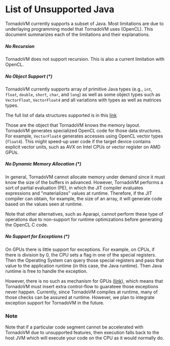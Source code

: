 # List of Unsupported Java 

TornadoVM currently supports a subset of Java. Most limitations are due to underlaying programming model that TornadoVM uses (OpenCL). This document summarizes each of the limitations and their explanations. 

##### No Recursion

TornadoVM does not support recursion. This is also a current limitation with OpenCL. 


##### No Object Support (*)

TornadoVM currently supports array of primitive Java types (e.g., `int`, `float`, `double`, `short`, `char`, and `long`) as well as some object types such as `VectorFloat`, `VectorFloat4` and all variations with types as well as matrices types. 

The full list of data structures supported is in this [link](https://github.com/beehive-lab/TornadoVM/tree/master/tornado-api/src/main/java/uk/ac/manchester/tornado/api/collections/types)


Those are the object that TornadoVM knows the memory layout. TornadoVM generates specialized OpenCL code for those data structures. For example, `VectorFloat4` generates accesses using OpenCL vector types (`float4`). This might speed-up user code if the target device contains explicit vector units, such as AVX on Intel CPUs or vector register on AMD GPUs. 


##### No Dynamic Memory Allocation (*)

In general, TornadoVM cannot allocate memory under demand since it must know the size of the buffers in advanced. However, TornadoVM performs a sort of partial evaluation (PE), in which the JIT compiler evaluates expressions and "materializes" values at runtime. Therefore, if the JIT compiler can obtain, for example, the size of an array, it will generate code based on the values seen at runtime. 

Note that other alternatives, such as Aparapi, cannot perform these type of operations due to non-support for runtime optimizations before generating the OpenCL C code. 


##### No Support for Exceptions (*)

On GPUs there is little support for exceptions. For example, on CPUs, if there is division by 0, the CPU sets a flag in one of the special registers. Then the Operating System can query those special registers and pass that value to the application runtime (in this case, the Java runtime). Then Java runtime is free to handle the exception. 

However, there is no such as mechanism for GPUs ([link](https://docs.nvidia.com/cuda/floating-point/index.html#differences-from-x86)), which means that TornadoVM must insert extra control-flow to guarateee those exceptions never happen. Currently, since TornadoVM compiles at runtime, many of those checks can be assured at runtime. However, we plan to integrate exception support for TornadoVM in the future. 


### Note

Note that if a particular code segment cannot be accelerated with TornadoVM due to unsupported features, then execution falls back to the host JVM which will execute your code on the CPU as it would normally do.

